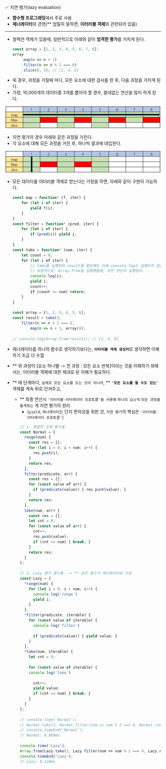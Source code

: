 ✅ 지연 평가(lazy evaluation)

* <b>함수형 프로그래밍</b>에서 주로 사용
* <b>제너레이터</b>와 관련(** 엄밀히 말하면, <b>이터러블 객체</b>와 관련되어 있음)
<hr />

* 컬렉션 객체가 있을때, 일반적으로 아래와 같이 <b>엄격한 평가</b>를 거치게 된다.
  ```javascript
  const array = [1, 2, 3, 4, 5, 6, 7, 8];
  array
      .map(n => n + 1)
      .filter(n => n % 2 === 0)
      .slice(0, 3); // [2, 4, 6]
  ```
* 위 경우, 과정을 거칠때 마다, 모든 요소에 대한 검사를 한 후, 다음 과정을 거치게 된다.
* 가령, 10,000개의 데이터중 3개를 뽑아야 할 경우, 쓸데없는 연산을 많이 하게 된다.

![strict](/resources/strict.png)

* 지연 평가의 경우 아래와 같은 과정을 거친다.
* 각 요소에 대해 모든 과정을 거친 후, 하나씩 결과에 대입한다.

![lazy](/resources/lazy.png)

* 모든 데이터를 이터러블 객체로 받는다는 가정을 하면, 아래와 같이 구현이 가능하다.
  ```javascript
  const map = function* (f, iter) {
      for (let i of iter) { 
          yield f(i);
      }
  }
  const filter = function* (pred, iter) {
      for (let i of iter) {
          if (pred(i)) yield i;
      }
  }
  const take = function* (num, iter) {
      let count = 0;
      for (let i of iter) {
          // take를 실행하여 result를 할당해도 아래 console.log는 실행되지 않는다.
          // 최종적으로, Array.from을 실행했을때, 모든 연산이 실행된다.
          console.log(i);
          yield i;
          count++;
          if (count >= num) return;
      }
  }

  const array = [1, 2, 3, 4, 5, 6];
  const result = take(3, 
      filter(n => n % 2 === 0, 
          map(n => n + 1, array)));

  // console.log(Array.from(result)); // [2, 4, 6]
  ```

* 제너레이터를 하나의 함수로 생각하기보다는, <b>`이터러블 객체 생성자`</b>로 생각하면 이해하기 조금 더 수월
* ** 위 과정이 [요소 하나별 -> 전 과정 : 모든 요소 반복]이라는 것을 이해하기 위해서는, 이터러블 객체에 대한 제대로 된 이해가 필요하다.
* ** 매 단계마다, `실제로 모든 요소를 도는 것이 아니라`, ** <b>`'모든 요소를 돌 수도 있는'`</b> 객체를 계속 뒤로 던져주고,
  * ** 최종 연산시 `'이터러블-이터레이터 프로토콜'을 사용해` `하나의 요소씩` `모든 과정을 돌게하는` 게 지연 평가의 원리
    * (`yield`, `제너레이터`는 단지 편의성을 위한 것, `지연 평가`의 핵심은 `'이터러블-이터레이터 프로토콜'`)
    ```js
    // 1. 평범한 순회 함수들
    const Normal = {
      range(num) {
        const res = [];
        for (let i = 0; i < num; i++) {
          res.push(i);
        }
        return res;
      },
      filter(predicate, arr) {
        const res = [];
        for (const value of arr) {
          if (predicate(value)) { res.push(value); }
        }
        return res;
      },
      take(num, arr) {
        const res = [];
        let cnt = 0;
        for (const value of arr) {
          cnt++;
          res.push(value);
          if (cnt >= num) { break; }
        }
        return res;
      }
    };

    // 2. Lazy 평가 함수들 --> ** 모든 함수가 제너레이터로 구성
    const Lazy = {
      *range(num) {
        for (let i = 0; i < num; i++) {
          console.log('range')
          yield i;
        }
      },
      *filter(predicate, iterable) {
        for (const value of iterable) {
          console.log('filter')

          if (predicate(value)) { yield value; }
        }
      },
      *take(num, iterable) {
        let cnt = 0;

        for (const value of iterable) {
        console.log('take')
          
          cnt++;
          yield value;
          if (cnt >= num) { break; }
        }
      }
    };

    // console.time('Normal');
    // Normal.take(3, Normal.filter(num => num % 2 === 0, Normal.range(100000)));
    // console.timeEnd('Normal');
    // Normal: 8.869ms

    console.time('Lazy');
    Array.from(Lazy.take(3, Lazy.filter(num => num % 2 === 0, Lazy.range(100000))));
    console.timeEnd('Lazy');
    // Lazy: 0.124ms
    ```